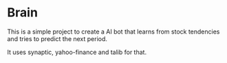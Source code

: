 
# Brain

This is a simple project to create a AI bot that learns from stock tendencies 
and tries to predict the next period.

It uses synaptic, yahoo-finance and talib for that.